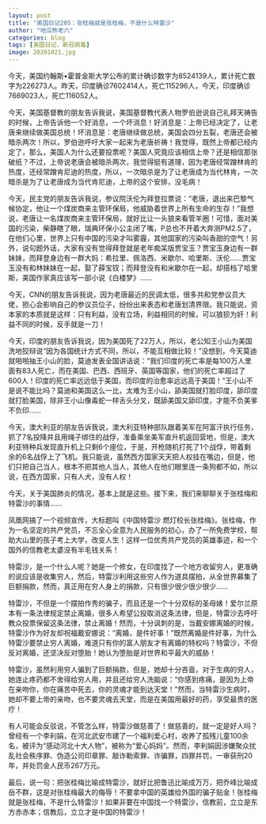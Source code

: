 ```yaml
---
layout: post
title: "美国日记205：张桂梅就是张桂梅，不是什么特雷沙"
author: "地瓜熊老六"
categories: blog
tags: [美国日记，新冠病毒]
image: 20201021.jpg
---
```

今天，美国约翰斯•霍普金斯大学公布的累计确诊数字为8524139人，累计死亡数字为226273人。昨天，印度确诊7602414人，死亡115296人，今天，印度确诊7669023人，死亡116052人。

今天，美国基督教的朋友告诉我说，美国基督教代表人物罗伯逊说自己礼拜天祷告的时候，上帝告诉他一个好消息，一个坏消息！好消息是：上帝已经决定了，让老唐来继续做美国总统！坏消息是：老唐继续做总统，美国会四分五裂，老唐还会被暗杀两次！所以，罗伯逊呼吁大家一起来为老唐祈祷！我觉得，既然上帝都已经内定了，那么，美国人为什么还要投票呢？美国人究竟应该相信上帝？还是相信那张破纸？不过，上帝说老唐会被暗杀两次，我觉得挺有道理，因为老唐经常蹭林肯的热度，还经常蹭肯尼迪的热度，所以，一次暗杀是为了让老唐成为当代林肯，一次暗杀是为了让老唐成为当代肯尼迪，上帝的这个安排，没毛病！

今天，民主党的朋友告诉我说，参议院沃伦为拜登拉票说：“老唐，退出来巴黎气候协定，他让一个煤炭商来主管环保局，他威胁着世界上所有生命的生存！”我想说，老唐让一名煤炭商来主管环保局，就好比让一头狼来看管羊圈！可惜，面对美国的污染，柴静瞎了眼，瑞典环保小公主闭了嘴，P总也不开着大奔测PM2.5了，在他们心里，世界上只有中国的污染才叫雾霾，其他国家的污染叫香甜的空气！另外，说句题外话，大家有没有觉得拜登就是老年痴呆版贾宝玉？贾宝玉身边有一群妹妹，而拜登身边有一群大妈：希拉里、佩洛西、米歇尔、哈里斯、沃伦……贾宝玉没有和林妹妹在一起，娶了薛宝钗；而拜登没有和米歇尔在一起，却搭档了哈里斯，美国作家真应该写一部小说《白楼梦》……

今天，CNN的朋友告诉我说，因为老唐最近的民调太低，很多共和党参议员大佬，担心会影响自己的参议员位子，纷纷出来表态和老唐划清界限。我只能说，资本家的本质就是这样：只有利益，没有立场，利益相同的时候，可以狼狈为奸！利益不同的时候，反手就是一刀！

今天，印度的朋友告诉我说，因为美国死了22万人，所以，老公知王小山为美国洗地狡辩说“因为各国统计方式不同，所以，不能互相做比较！”没想到，今天莫迪就啪啪抽王小山的脸，莫迪发表全国讲话说：“我们印度的死亡率是每100万人里面有83人死亡，而在美国、巴西、西班牙、英国等国家，他们的死亡率超过了600人！印度的死亡率远远低于美国，而印度的治愈率远远高于美国！”王小山不是说不能比吗？莫迪和美国这么一比，太难为王小山，舔美国就打脸印度，舔印度就打脸美国，除非王小山像毒蛇一样舌头分叉，既舔美国又舔印度，才能不负美爹不负印……

今天，澳大利亚的朋友告诉我说，澳大利亚特种部队跟着美军在阿富汗执行任务，抓了7名投降并且用绳子绑住的战俘，准备乘坐美军直升机返回营地，但是，澳大利亚特种兵发现直升机上只剩6个座位，于是，开枪随机打死了1个战俘，带着剩余的6名战俘上了飞机。我只能说，虽然西方国家天天把人权挂在嘴边，但是，他们只把自己当人，根本不把其他人当人，其他人在他们眼里连一条狗都不如，所以说，在西方国家，只有人犬，没有人权！

今天，关于美国肺炎的情况，基本上就是这些。接下来，我们来聊聊关于张桂梅和特雷沙的事情……

凤凰网搞了一个视频宣传，大标题叫《中国特雷沙 燃灯校长张桂梅》。张桂梅，作为一名坚定的共产党员，不忘全心全意为人民服务的初心，办了一所免费学校，帮助大山里的孩子考上大学，改变人生！这样一位优秀共产党员的英雄事迹，和一个国外的信教老太婆没有半毛钱关系！

特雷沙，是一个什么人呢？她是一个修女，在印度找了一个地方收留穷人，更准确的说应该是收集穷人，然后，特雷沙利用这些穷人作为道具摆拍，从全世界募集了巨额捐款，然而，真正用在穷人身上的捐款，只有很少很少很少很少……

特雷沙，不但是一个摆拍作秀的骗子，而且还是一个十分双标的圣母婊！爱尔兰原本有一条法律规定禁止离婚，很多人希望公投取消这条法律，但是，特雷沙去呼吁教众投票保留这条法律，禁止离婚！然而，十分讽刺的是，当戴安娜离婚的时候，特雷沙作为好友却祝福戴安娜说：“离婚，是件好事！”既然离婚是件好事，为什么特雷沙要禁止穷人离婚，难道只有你的富人朋友才有离婚的特权吗？特雷沙，不但反对离婚，还坚决反对堕胎！她认为堕胎是对世界和平最大的威胁！

特雷沙，虽然利用穷人骗到了巨额捐款，但是，她却十分吝啬，对于生病的穷人，她连止疼药都不舍得给穷人用，并且还给穷人洗脑说：“你感到疼痛，是因为上帝在亲吻你，你在痛苦中死去，你的灵魂才能到达天堂！”然而，当特雷沙生病时，她却不要上帝的亲吻，也不要灵魂去天堂，而是在美国用最好的药，享受最贵的医疗！

有人可能会反驳说，不管怎么样，特雷沙做慈善了！做慈善的，就一定是好人吗？曾经有一个李利娟，在河北武安市建了一个福利爱心村，收养了孤残儿童100余名，被评为“感动河北十大人物”，被称为“爱心妈妈”。然而，李利娟因涉嫌聚众扰乱社会秩序罪、伪造公司印章罪、敲诈勒索罪、诈骗罪，四罪并罚，一审获刑20年，并处罚金人民币267万元。

最后，说一句：把张桂梅比喻成特雷沙，就好比把鲁迅比喻成万万，把乔峰比喻成岳不群，这是对张桂梅最大的侮辱！不要拿中国的英雄给外国的骗子贴金！张桂梅就是张桂梅，不是什么特雷沙！如果非要在中国找一个特雷沙，信教前，立立是东方赤赤本；信教后，立立才是中国的特雷沙！​​​​
